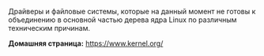 Драйверы и файловые системы, которые на данный момент не готовы к объединению
в основной частью дерева ядра Linux по различным техническим причинам.

**Домашняя страница:** <https://www.kernel.org/>
